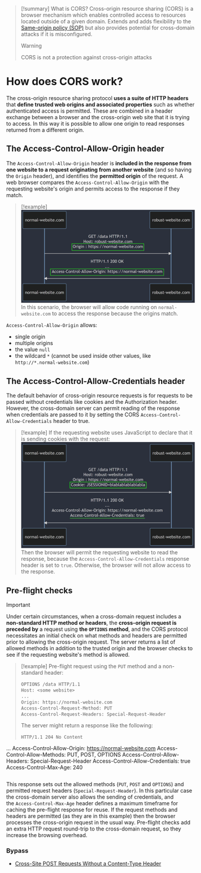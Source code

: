 >[!summary] What is CORS?
>Cross-origin resource sharing (CORS) is a browser mechanism which enables controlled access to resources located outside of a given domain. Extends and adds flexibility to the [Same-origin policy (SOP)](Same-origin%20policy%20(SOP).md) but also provides potential for cross-domain attacks if it is misconfigured. 
>>[!warning]
>>CORS is not a protection against cross-origin attacks

# How does CORS work?

The cross-origin resource sharing protocol **uses a suite of HTTP headers** that **define trusted web origins and associated properties** such as whether authenticated access is permitted. These are combined in a header exchange between a browser and the cross-origin web site that it is trying to access. 
In this way it is possible to allow one origin to read responses returned from a different origin.

## The Access-Control-Allow-Origin header

The `Access-Control-Allow-Origin` header is **included in the response from one website to a request originating from another website** (and so having the `Origin` header), and identifies the **permitted origin** of the request. A web browser compares the `Access-Control-Allow-Origin` with the requesting website's origin and permits access to the response if they match.

>[!example]
>![CORS1|800](../../zzz_res/attachments/CORS1.png)
>In this scenario, the browser will allow code running on `normal-website.com` to access the response because the origins match.

`Access-Control-Allow-Origin` allows:
- single origin
- multiple origins
- the value `null`
- the wildcard `*` (cannot be used inside other values, like `http://*.normal-website.com`)

## The Access-Control-Allow-Credentials header

The default behavior of cross-origin resource requests is for requests to be passed without credentials like cookies and the Authorization header. However, the cross-domain server can permit reading of the response when credentials are passed to it by setting the CORS `Access-Control-Allow-Credentials` header to true.

>[!example]
>If the requesting website uses JavaScript to declare that it is sending cookies with the request:
>![CORS2|800](../../zzz_res/attachments/CORS2.png)
>Then the browser will permit the requesting website to read the response, because the `Access-Control-Allow-Credentials` response header is set to `true`. Otherwise, the browser will not allow access to the response.

## Pre-flight checks

>[!important]
>Under certain circumstances, when a cross-domain request includes a **non-standard HTTP method or headers**, the **cross-origin request is preceded by** a request using **the `OPTIONS` method**, and the CORS protocol necessitates an initial check on what methods and headers are permitted prior to allowing the cross-origin request. The server returns a list of allowed methods in addition to the trusted origin and the browser checks to see if the requesting website's method is allowed.

>[!example]
>Pre-flight request using the `PUT` method and a non-standard header:
>```http
>OPTIONS /data HTTP/1.1
>Host: <some website>
>...
>Origin: https://normal-website.com
>Access-Control-Request-Method: PUT
>Access-Control-Request-Headers: Special-Request-Header
>```
>The server might return a response like the following:
>```http
>HTTP/1.1 204 No Content
...
Access-Control-Allow-Origin: https://normal-website.com
Access-Control-Allow-Methods: PUT, POST, OPTIONS
Access-Control-Allow-Headers: Special-Request-Header
Access-Control-Allow-Credentials: true
Access-Control-Max-Age: 240
>```

This response sets out the allowed methods (`PUT`, `POST` and `OPTIONS`) and permitted request headers (`Special-Request-Header`). In this particular case the cross-domain server also allows the sending of credentials, and the `Access-Control-Max-Age` header defines a maximum timeframe for caching the pre-flight response for reuse. If the request methods and headers are permitted (as they are in this example) then the browser processes the cross-origin request in the usual way. Pre-flight checks add an extra HTTP request round-trip to the cross-domain request, so they increase the browsing overhead.

### Bypass

- [Cross-Site POST Requests Without a Content-Type Header](../../Readwise/Articles/Luke%20Jahnke%20-%20Cross-Site%20POST%20Requests%20Without%20a%20Content-Type%20Header.md)